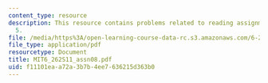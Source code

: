 ```yaml
---
content_type: resource
description: This resource contains problems related to reading assignments chapter
  5.
file: /media/https%3A/open-learning-course-data-rc.s3.amazonaws.com/6-262-discrete-stochastic-processes-spring-2011/f11101eaa72a3b7b4ee7636215d363b0_MIT6_262S11_assn08.pdf
file_type: application/pdf
resourcetype: Document
title: MIT6_262S11_assn08.pdf
uid: f11101ea-a72a-3b7b-4ee7-636215d363b0
---
```

